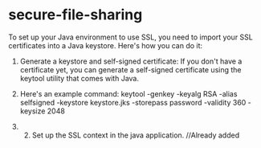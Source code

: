 # secure-file-sharing
To set up your Java environment to use SSL, you need to import your SSL certificates into a Java keystore. Here's how you can do it:

1. Generate a keystore and self-signed certificate: If you don't have a certificate yet, you can generate a self-signed certificate using the keytool utility that comes with Java.
2. Here's an example command: keytool -genkey -keyalg RSA -alias selfsigned -keystore keystore.jks -storepass password -validity 360 -keysize 2048

3. 2. Set up the SSL context in the java application. //Already added 
